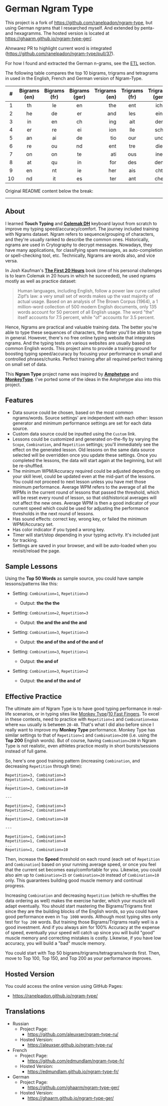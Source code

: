 # German Ngram Type

This project is a fork of https://github.com/ranelpadon/ngram-type, 
but using German ngrams that I researched myself. And extended by penta- and hexagramms. The hosted version 
is located at https://ghaarm.github.io/ngram-type-ger/.

Ahnwarez PR to highlight current word is integrated (https://github.com/ranelpadon/ngram-type/pull/37).


For how I found and extracted the German n-grams, see the 
[ETL](https://github.com/ghaarm/ngram-type-ger/tree/master/etl) section.


The following table compares the top 10 bigrams, trigrams and tetragrams in used in 
the English, French and German version of Ngram-Type. 

|  # | Bigrams (en) | Bigrams (fr) |  Bigrams (ger) |Trigrams (en) | Trigrams (fr) | Trigrams (ger) | Tetragrams (en) | Tetragrams (fr) | Tetragrams (ger) |
|:--:|:------------:|:------------:|:--------------:|-------------:|:-------------:|:--------------:|:---------------:|:---------------:|:----------------:|
|  1 |      th      |      le      |       en       |     the      |      ent      |       ich       |      tion       |       dans      |       eine      |
|  2 |      he      |      de      |       er       |     and      |      les      |       ein       |      atio       |       ment      |       icht      |
|  3 |      in      |      en      |       ch       |     ing      |      ait      |       der       |      that       |       pour      |       chen      |
|  4 |      er      |      re      |       ei       |     ion      |      lle      |       sch       |      ther       |       omme      |       lich      |
|  5 |      an      |      ai      |       de       |     tio      |      our      |       und       |      with       |       étai      |       sich      |
|  6 |      re      |      ou      |       nd       |     ent      |      tre      |       die       |      ment       |       plus      |       nich      |
|  7 |      on      |      on      |       te       |     ati      |      ous      |       ine       |      ions       |       tout      |       sche      |
|  8 |      at      |      qu      |       in       |     for      |      des      |       den       |      this       |       vous      |       sein      |
|  9 |      en      |      nt      |       ie       |     her      |      ais      |       cht       |      here       |       tait      |       nder      |
| 10 |      nd      |      it      |       es       |     ter      |      ant      |       che       |      from       |       mais      |       chte      |

Original README content below the break:

---

## About

I learned **Touch Typing** and [**Colemak DH**](https://colemakmods.github.io/mod-dh/) keyboard layout from scratch to improve my typing speed/accuracy/comfort. The journey included training with Ngrams dataset. Ngram refers to sequence/grouping of characters, and they're usually ranked to describe the common ones. Historically, ngrams are used in Crytography to decrypt messages. Nowadays, they have many applications, for classifying spam messages, as auto-completion or spell-checking tool, etc. Technically, Ngrams are words also, and vice versa.

In Josh Kaufman's [**The First 20 Hours**](https://first20hours.com/) book (one of his personal challenges is to learn Colemak in 20 hours in which he succeeded), he used ngrams mostly as well as practice dataset:

> Human languages, including English, follow a power law curve called Zipf’s law: a very small set of words makes up the vast majority of actual usage. Based on an analysis of The Brown Corpus (1964), a 1 million-word collection of 500 modern English documents, only 135 words account for 50 percent of all English usage. The word "the" itself accounts for 7.5 percent, while "of" accounts for 3.5 percent.

Hence, Ngrams are practical and valuable training data. The better you're able to type these sequences of characters, the faster you'll be able to type in general. However, there's no free online typing website that integrates ngrams. And the typing tests on various websites are usually based on common English words. This project aims to provide a training ground for boosting typing speed/accuracy by focusing your performance in small and controlled phrases/chunks. Perfect training after all required perfect training on small set of data.

This **Ngram Type** project name was inspired by [**Amphetype**](https://github.com/webiest/amphetype) and [**MonkeyType**](https://monkeytype.com/). I've ported some of the ideas in the Amphetype also into this project.


## Features
* Data source could be chosen, based on the most common ngrams/words. Source settings' are independent with each other: lesson generator and minimum performance settings are set for each data source.
* Custom data source could be inputted using the `Custom` link.
* Lessons could be customized and generated on-the-fly by varying the `Scope`, `Combination`, and `Repetition` settings; you'll immediately see the effect on the generated lesson. Old lessons on the same data source selected will be overridden once you update these settings. Once you completed the lessons, the data will start again at the beginning, but will be re-shuffled.
* The minimum WPM/Accuracy required could be adjusted depending on your skill level, could be updated even at the mid-part of the lessons. You could not proceed to next lesson unless you have met those minimum performance. Average WPM refers to the average of all the WPMs in the current round of lessons that passed the threshold, which will be reset every round of lesson, so that old/historical averages will not affect the new ones. Average WPM is then a good indicator of your current speed which could be used for adjusting the performance thresholds in the next round of lessons.
* Has sound effects: correct key, wrong key, or failed the minimum WPM/Accuracy set.
* Has color indicator if you typed a wrong key.
* Timer will start/stop depending in your typing activity. It's included just for tracking.
* Settings are saved in your browser, and will be auto-loaded when you revisit/reload the page.


## Sample Lessons
Using the **Top 50 Words** as sample source, you could have sample lessons/patterns like this:
- Setting: `Combination=1`, `Repetition=3`
    - Output: **the the the**

- Setting: `Combination=2`, `Repetition=3`
    - Output: **the and the and the and**

- Setting: `Combination=3`, `Repetition=3`
    - Output: **the and of the and of the and of**

- Setting: `Combination=3`, `Repetition=1`
    - Output: **the and of**

- Setting: `Combination=3`, `Repetition=2`
    - Output: **the and of the and of**


## Effective Practice
The ultimate aim of Ngram Type is to have good typing performance in real-life scenarios, or in typing sites like [Monkey Type](https://monkeytype.com/)/[10 Fast Fingers](https://10fastfingers.com/). To excel in these contexts, need to practice with `Repetition=1` and `Combination=max` where `max` usually is between `20-40`. That's what I did also before since I really want to improve my **Monkey Type** performance. Monkey Type has similar settings to that of `Repetition=1` and `Combination=200` (i.e. using the **Top 200** English words). But of course, having `Combination=200` in Ngram Type is not realistic, even athletes practice mostly in short bursts/sessions instead of full game.

So, here's one good training pattern (increasing `Combination`, and decreasing `Repetition` through time):

```
Repetition=3, Combination=3
Repetition=3, Combination=4
...
Repetition=3, Combination=10

---

Repetition=2, Combination=3
Repetition=2, Combination=4
...
Repetition=2, Combination=10

---

Repetition=1, Combination=3
Repetition=1, Combination=4
...
Repetition=1, Combination=10
```

Then, increase the **Speed** threshold on each round (each set of `Repetition` and `Combination`) based on your running average speed, or once you feel that the current set becomes easy/comfortable for you. Likewise, you could also aim up to `Combination=15` or `Combination=20` instead of `Combination=10` only. This guarantees building good muscle memory and continual progress.

Increasing `Combination` and decreasing `Repetition` (which re-shuffles the data ordering as well) makes the exercise harder, which your muscle will adapt eventually. You should start mastering the Bigrams/Trigrams first since they are the building blocks of the English words, so you could have good performance even in `Top 1000` words. Although most typing sites only test for `Top 200` words. But training those Bigrams/Trigrams really well is a good investment. And if you always aim for 100% Accuracy at the expense of speed, eventually your speed will catch up since you will build "good" muscle memory and correcting mistakes is costly. Likewise, if you have low accuracy, you will build a "bad" muscle memory.

You could start with Top 50 bigrams/trigrams/tetragrams/words first. Then, move to Top 100, Top 150, and Top 200 as your performance improves.

## Hosted Version
You could access the online version using GitHub Pages:
- https://ranelpadon.github.io/ngram-type/

## Translations
- Russian
  - Project Page:
    - https://github.com/aleuxser/ngram-type-ru/
  - Hosted Version:
    - https://aleuxser.github.io/ngram-type-ru/
- French
  - Project Page:
    - https://github.com/edmundlam/ngram-type-fr/
  - Hosted Version:
    - https://edmundlam.github.io/ngram-type-fr/
- German
  - Project Page:
    - https://github.com/ghaarm/ngram-type-ger/
  - Hosted Version:
    - https://ghaarm.github.io/ngram-type-ger/

